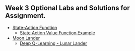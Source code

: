 ## Week 3 Optional Labs and Solutions for Assignment.
* [State-Action Function](https://github.com/vhoang1206/Coursera-Machine-Learning-Specialization/tree/main/Course%203%20-%20Unsupervised%20Learning%2C%20Recommenders%2C%20Reinforcement%20Learning/Course%203%20-%20Week%203/State-Action%20Function)
   * [State Action Value Function Example](https://github.com/vhoang1206/Coursera-Machine-Learning-Specialization/blob/main/Course%203%20-%20Unsupervised%20Learning%2C%20Recommenders%2C%20Reinforcement%20Learning/Course%203%20-%20Week%203/State-Action%20Function/State-action%20value%20function%20example.ipynb)
* [Moon Lander](https://github.com/vhoang1206/Coursera-Machine-Learning-Specialization/tree/main/Course%203%20-%20Unsupervised%20Learning%2C%20Recommenders%2C%20Reinforcement%20Learning/Course%203%20-%20Week%203/Moon%20Lander%20Practice)
    * [Deep Q-Learning - Lunar Lander](https://github.com/vhoang1206/Coursera-Machine-Learning-Specialization/blob/main/Course%203%20-%20Unsupervised%20Learning%2C%20Recommenders%2C%20Reinforcement%20Learning/Course%203%20-%20Week%203/Moon%20Lander%20Practice/C3_W3_A1_Assignment.ipynb)
